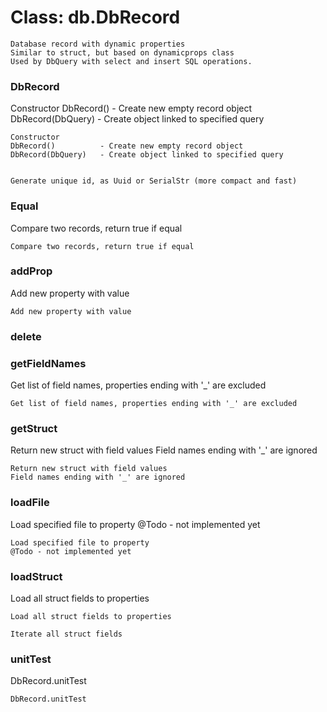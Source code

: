 # Class: db.DbRecord



    
    Database record with dynamic properties  
    Similar to struct, but based on dynamicprops class  
    Used by DbQuery with select and insert SQL operations.  
      
### DbRecord

Constructor DbRecord()          - Create new empty record object DbRecord(DbQuery)   - Create object linked to specified query


    
    Constructor  
    DbRecord()          - Create new empty record object  
    DbRecord(DbQuery)   - Create object linked to specified query  
      
      
    Generate unique id, as Uuid or SerialStr (more compact and fast)  
### Equal

Compare two records, return true if equal


    
    Compare two records, return true if equal  
      
### addProp

Add new property with value


    
    Add new property with value  
### delete




    
### getFieldNames

Get list of field names, properties ending with '_' are excluded


    
    Get list of field names, properties ending with '_' are excluded  
      
### getStruct

Return new struct with field values Field names ending with '_' are ignored


    
    Return new struct with field values  
    Field names ending with '_' are ignored  
      
### loadFile

Load specified file to property @Todo - not implemented yet


    
    Load specified file to property  
    @Todo - not implemented yet  
### loadStruct

Load all struct fields to properties


    
    Load all struct fields to properties  
      
    Iterate all struct fields  
### unitTest

DbRecord.unitTest


    
    DbRecord.unitTest  
      
